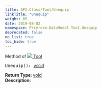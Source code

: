 ```yaml
---
title: API:Class/Tool/Unequip
linkTitle: "Unequip"
weight: 85
date: 2019-08-02
namespace: Primrose.DataModel.Tool.Unequip
deprecated: false
no_list: true
toc_hide: true
---
```

Method of <a href="/docs/api-reference/Class/Tool"><img src="/icons/silk/tool.png"/>&nbsp;Tool</a>
<pre class="method-declaration">
Unequip(): <a class="type" href="/docs/api-reference/System/void">void</a></pre>
<b>Return Type: </b>
<a class="type" href="/docs/api-reference/System/void">void</a>
<br/>
<b>Description: </b>